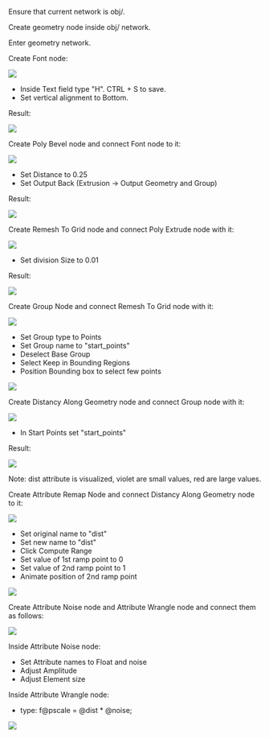 
Ensure that current network is obj/.

Create geometry node inside obj/ network.

Enter geometry network.

Create Font node:

![](StepByStepGuide/1_font_node.JPG)

* Inside Text field type "H". CTRL + S to save.
* Set vertical alignment to Bottom.

Result:

![](StepByStepGuide/1_font_node_scene.JPG)

Create Poly Bevel node and connect Font node to it:

![](StepByStepGuide/2_PolyExtrudeNode.JPG)

* Set Distance to 0.25
* Set Output Back (Extrusion -> Output Geometry and Group)

Result:

![](StepByStepGuide/2_PolyExtrudeNode_Result.JPG)

Create Remesh To Grid node and connect Poly Extrude node with it:

![](StepByStepGuide/3_RemeshGridNode.JPG)

* Set division Size to 0.01

Result:

![](StepByStepGuide/3_RemeshGridNode_Result.JPG)

Create Group Node and connect Remesh To Grid node with it:

![](StepByStepGuide/4_GroupNodeStartPoints.JPG)

* Set Group type to Points
* Set Group name to "start_points"
* Deselect Base Group
* Select Keep in Bounding Regions
* Position Bounding box to select few points

![](StepByStepGuide/4_GroupNodeStartPoints_Result.JPG)

Create Distancy Along Geometry node and connect Group node with it:

![](StepByStepGuide/5_DistanceAlongGeoNode.JPG)

* In Start Points set "start_points"

Result: 

![](StepByStepGuide/5_DistanceAlongGeoNode_Result.JPG)

Note: dist attribute is visualized, violet are small values, red are large values.

Create Attribute Remap Node and connect Distancy Along Geometry node to it:

![](StepByStepGuide/6_AttrRemapNode.JPG)

* Set original name to "dist"
* Set new name to "dist"
* Click Compute Range
* Set value of 1st ramp point to 0
* Set value of 2nd ramp point to 1
* Animate position of 2nd ramp point

![](StepByStepGuide/6_AttrRemapNode_Result.JPG)

Create Attribute Noise node and Attribute Wrangle node and connect them as follows:

![](StepByStepGuide/7_NoiseAttrWrangleScale.JPG)

Inside Attribute Noise node:
* Set Attribute names to Float and noise
* Adjust Amplitude
* Adjust Element size

Inside Attribute Wrangle node:
* type: f@pscale = @dist * @noise;

![](StepByStepGuide/7_NoiseAttrWrangleScale_Result.JPG)



